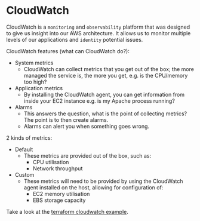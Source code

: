 # CloudWatch

CloudWatch is a `monitoring` and `observability` platform that was designed to give us insight into our AWS architecture.
It allows us to monitor multiple levels of our applications and `identity` potential issues.

CloudWatch features (what can CloudWatch do?):
- System metrics
  - CloudWatch can collect metrics that you get out of the box; the more managed the service is, the more you get, e.g. is the CPU/memory too high?
- Application metrics
  - By installing the CloudWatch agent, you can get information from inside your EC2 instance e.g. is my Apache process running?
- Alarms
  - This answers the question, what is the point of collecting metrics? The point is to then create alarms.
  - Alarms can alert you when something goes wrong.

2 kinds of metrics:
- Default
  - These metrics are provided out of the box, such as:
    - CPU utilisation
    - Network throughput
- Custom
  - These metrics will need to be provided by using the CloudWatch agent installed on the host, allowing for configuration of:
    - EC2 memory utilisation
    - EBS storage capacity

Take a look at the [terraform cloudwatch example](../terraform/cloudwatch/main.tf).